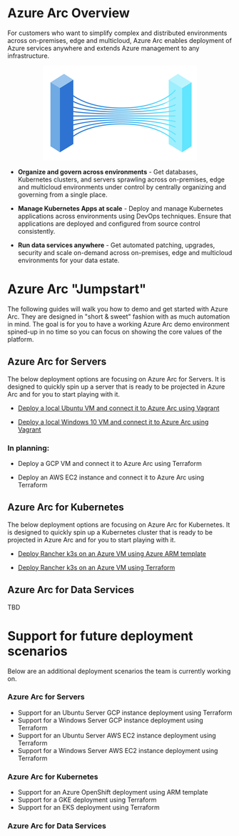 # Azure Arc Overview

For customers who want to simplify complex and distributed environments across on-premises, edge and multicloud, Azure Arc enables deployment of Azure services anywhere and extends Azure management to any infrastructure.

<p align="center"> 
<img src="img/Azure_Arc.png?style=centerme">
</p>

* **Organize and govern across environments** - Get databases, Kubernetes clusters, and servers sprawling across on-premises, edge and multicloud environments under control by centrally organizing and governing from a single place.

* **Manage Kubernetes Apps at scale** - Deploy and manage Kubernetes applications across environments using DevOps techniques. Ensure that applications are deployed and configured from source control consistently.

* **Run data services anywhere** - Get automated patching, upgrades, security and scale on-demand across on-premises, edge and multicloud environments for your data estate.

# Azure Arc "Jumpstart"

The following guides will walk you how to demo and get started with Azure Arc. They are designed in "short & sweet" fashion with as much automation in mind. The goal is for you to have a working Azure Arc demo environment spined-up in no time so you can focus on showing the core values of the platform. 

## Azure Arc for Servers
The below deployment options are focusing on Azure Arc for Servers. It is designed to quickly spin up a server that is ready to be projected in Azure Arc and for you to start playing with it. 

* [Deploy a local Ubuntu VM and connect it to Azure Arc using Vagrant](azure_arc_servers_jumpstart/docs/local_vagrant_ubuntu.md)

* [Deploy a local Windows 10 VM and connect it to Azure Arc using Vagrant](azure_arc_servers_jumpstart/docs/local_vagrant_windows.md)

### In planning:

* Deploy a GCP VM and connect it to Azure Arc using Terraform

* Deploy an AWS EC2 instance and connect it to Azure Arc using Terraform

## Azure Arc for Kubernetes

The below deployment options are focusing on Azure Arc for Kubernetes. It is designed to quickly spin up a Kubernetes cluster that is ready to be projected in Azure Arc and for you to start playing with it. 

* [Deploy Rancher k3s on an Azure VM using Azure ARM template](azure_arc_k8s_jumpstart/docs/azure_arm_template.md)

* [Deploy Rancher k3s on an Azure VM using Terraform](azure_arc_k8s_jumpstart/docs/azure_terraform.md)

## Azure Arc for Data Services

TBD

# Support for future deployment scenarios

Below are an additional deployment scenarios the team is currently working on.

### Azure Arc for Servers

- Support for an Ubuntu Server GCP instance deployment using Terraform
- Support for a Windows Server GCP instance deployment using Terraform
- Support for an Ubuntu Server AWS EC2 instance deployment using Terraform
- Support for a Windows Server AWS EC2 instance deployment using Terraform

### Azure Arc for Kubernetes

- Support for an Azure OpenShift deployment using ARM template
- Support for a GKE deployment using Terraform
- Support for an EKS deployment using Terraform

### Azure Arc for Data Services
